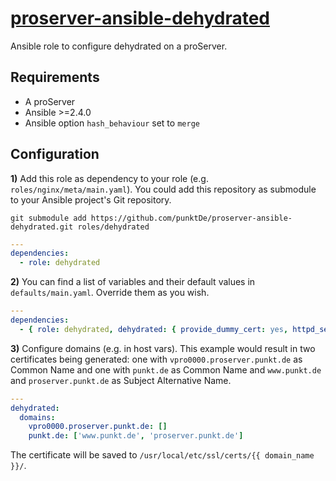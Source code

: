 # [proserver-ansible-dehydrated](https://github.com/punktDe/proserver-ansible-dehydrated)

Ansible role to configure dehydrated on a proServer.

## Requirements

- A proServer
- Ansible >=2.4.0
- Ansible option `hash_behaviour` set to `merge`

## Configuration

**1)** Add this role as dependency to your role (e.g. `roles/nginx/meta/main.yaml`).
You could add this repository as submodule to your Ansible project's Git repository.

```
git submodule add https://github.com/punktDe/proserver-ansible-dehydrated.git roles/dehydrated
```

```yaml
---
dependencies:
  - role: dehydrated
```

**2)** You can find a list of variables and their default values in `defaults/main.yaml`.
Override them as you wish.

```yaml
---
dependencies:
  - { role: dehydrated, dehydrated: { provide_dummy_cert: yes, httpd_service: { name: nginx, state: reloaded } } }
```

**3)** Configure domains (e.g. in host vars). This example would result in two certificates being generated: one with `vpro0000.proserver.punkt.de` as Common Name and one with `punkt.de` as Common Name and `www.punkt.de` and `proserver.punkt.de` as Subject Alternative Name.

```yaml
---
dehydrated:
  domains:
    vpro0000.proserver.punkt.de: []
    punkt.de: ['www.punkt.de', 'proserver.punkt.de']
```

The certificate will be saved to `/usr/local/etc/ssl/certs/{{ domain_name }}/`.
